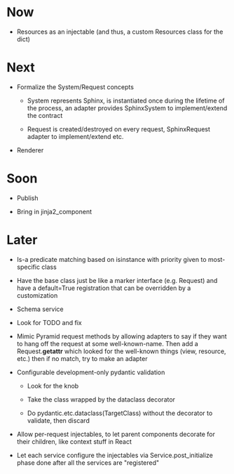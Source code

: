 # Now

- Resources as an injectable (and thus, a custom Resources class for 
  the dict)

# Next

- Formalize the System/Request concepts

    - System represents Sphinx, is instantiated once during the lifetime 
      of the process, an adapter provides SphinxSystem to 
      implement/extend the contract
      
    - Request is created/destroyed on every request, SphinxRequest adapter to 
      implement/extend etc.  

- Renderer

# Soon

- Publish

- Bring in jinja2_component

# Later

- Is-a predicate matching based on isinstance with priority given to 
  most-specific class

- Have the base class just be like a marker interface (e.g. Request) 
  and have a default=True registration that can be overridden by a 
  customization
  
- Schema service

- Look for TODO and fix

- Mimic Pyramid request methods by allowing adapters to say if they want 
  to hang off the request at some well-known-name. Then add a 
  Request.__getattr__ which looked for the well-known things (view, resource, 
  etc.) then if no match, try to make an adapter

- Configurable development-only pydantic validation

    - Look for the knob
    
    - Take the class wrapped by the dataclass decorator
    
    - Do pydantic.etc.dataclass(TargetClass) without the decorator 
      to validate, then discard

- Allow per-request injectables, to let parent components decorate for 
  their children, like context stuff in React

- Let each service configure the injectables via Service.post_initialize 
  phase done after all the services are "registered"
